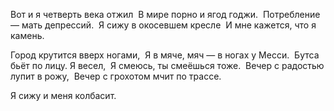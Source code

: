 Вот и я четверть века отжил  
В мире порно и ягод годжи.  
Потребление — мать депрессий.  
Я сижу в окосевшем кресле  
И мне кажется, что я камень.

Город крутится вверх ногами,  
Я в мяче, мяч — в ногах у Месси.  
Бутса бьёт по лицу. Я весел,  
Я смеюсь, ты смеёшься тоже.  
Вечер с радостью лупит в рожу,  
Вечер с грохотом мчит по трассе.

Я сижу и меня колбасит.